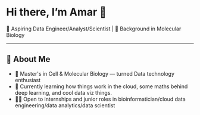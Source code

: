 # Hi there, I’m Amar 👋

🚀 Aspiring Data Engineer/Analyst/Scientist | 🧬 Background in Molecular Biology 

---

## 🔧 About Me

- 🧪 Master's in Cell & Molecular Biology — turned Data technology enthusiast
- 🔭 Currently learning how things work in the cloud, some maths behind deep learning, and cool data viz things.
- 🧑‍💻 Open to internships and junior roles in bioinformatician/cloud data engineering/data analytics/data scientist
  


